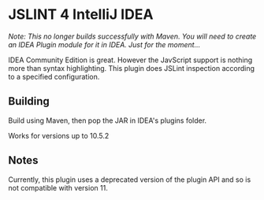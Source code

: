 # JSLINT 4 IntelliJ IDEA

*Note: This no longer builds successfully with Maven. You will need to create
an IDEA Plugin module for it in IDEA. Just for the moment...*

IDEA Community Edition is great. However the JavScript support is nothing more
than syntax highlighting. This plugin does JSLint inspection according to a
specified configuration.

## Building

Build using Maven, then pop the JAR in IDEA's plugins folder.

Works for versions up to 10.5.2

## Notes

Currently, this plugin uses a deprecated version of the plugin API and so is
not compatible with version 11.